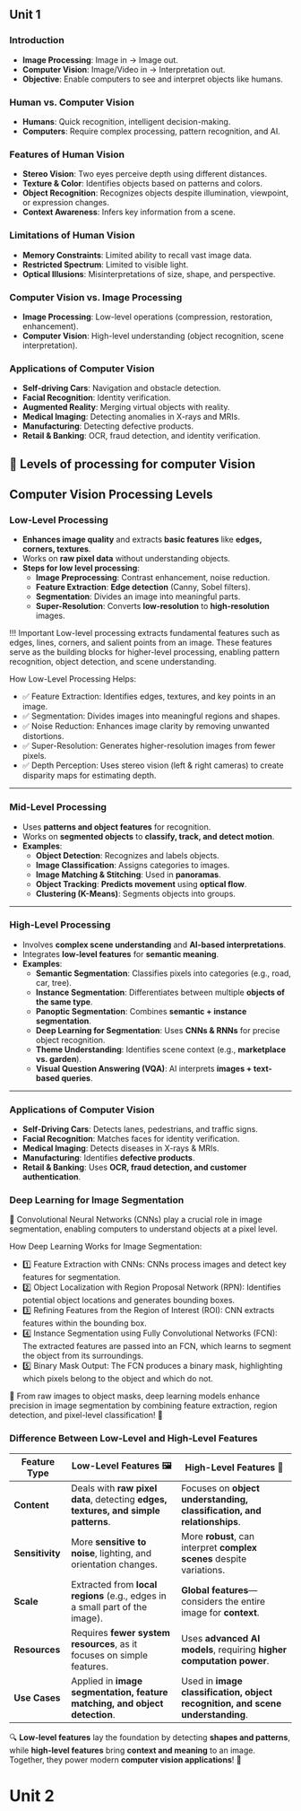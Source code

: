 ## Unit 1 


### Introduction  
- **Image Processing**: Image in → Image out.  
- **Computer Vision**: Image/Video in → Interpretation out.  
- **Objective**: Enable computers to see and interpret objects like humans.  

### Human vs. Computer Vision  
- **Humans**: Quick recognition, intelligent decision-making.  
- **Computers**: Require complex processing, pattern recognition, and AI.  

### Features of Human Vision  
- **Stereo Vision**: Two eyes perceive depth using different distances.  
- **Texture & Color**: Identifies objects based on patterns and colors.  
- **Object Recognition**: Recognizes objects despite illumination, viewpoint, or expression changes.  
- **Context Awareness**: Infers key information from a scene.  

### Limitations of Human Vision  
- **Memory Constraints**: Limited ability to recall vast image data.  
- **Restricted Spectrum**: Limited to visible light.  
- **Optical Illusions**: Misinterpretations of size, shape, and perspective.  

### Computer Vision vs. Image Processing  
- **Image Processing**: Low-level operations (compression, restoration, enhancement).  
- **Computer Vision**: High-level understanding (object recognition, scene interpretation).  

### Applications of Computer Vision  
- **Self-driving Cars**: Navigation and obstacle detection.  
- **Facial Recognition**: Identity verification.  
- **Augmented Reality**: Merging virtual objects with reality.  
- **Medical Imaging**: Detecting anomalies in X-rays and MRIs.  
- **Manufacturing**: Detecting defective products.  
- **Retail & Banking**: OCR, fraud detection, and identity verification.

## **📜 Levels of processing for computer Vision**  

## **Computer Vision Processing Levels**  

### **Low-Level Processing**  
- **Enhances image quality** and extracts **basic features** like **edges, corners, textures**.  
- Works on **raw pixel data** without understanding objects.  
- **Steps for low level processing**:  
  - **Image Preprocessing**: Contrast enhancement, noise reduction.  
  - **Feature Extraction**: **Edge detection** (Canny, Sobel filters).  
  - **Segmentation**: Divides an image into meaningful parts.  
  - **Super-Resolution**: Converts **low-resolution** to **high-resolution** images.  

!!! Important
    Low-level processing extracts fundamental features such as edges, lines, corners, and salient points from an image. These features serve as the building blocks for higher-level processing, enabling pattern recognition, object detection, and scene understanding.

How Low-Level Processing Helps:

- ✅ Feature Extraction: Identifies edges, textures, and key points in an image.
- ✅ Segmentation: Divides images into meaningful regions and shapes.
- ✅ Noise Reduction: Enhances image clarity by removing unwanted distortions.
- ✅ Super-Resolution: Generates higher-resolution images from fewer pixels.
- ✅ Depth Perception: Uses stereo vision (left & right cameras) to create disparity maps for estimating depth.

---

### **Mid-Level Processing**  
- Uses **patterns and object features** for recognition.  
- Works on **segmented objects** to **classify, track, and detect motion**.  
- **Examples**:  
  - **Object Detection**: Recognizes and labels objects.  
  - **Image Classification**: Assigns categories to images.  
  - **Image Matching & Stitching**: Used in **panoramas**.  
  - **Object Tracking**: **Predicts movement** using **optical flow**.  
  - **Clustering (K-Means)**: Segments objects into groups.  


---

### **High-Level Processing**  
- Involves **complex scene understanding** and **AI-based interpretations**.  
- Integrates **low-level features** for **semantic meaning**.  
- **Examples**:  
  - **Semantic Segmentation**: Classifies pixels into categories (e.g., road, car, tree).  
  - **Instance Segmentation**: Differentiates between multiple **objects of the same type**.  
  - **Panoptic Segmentation**: Combines **semantic + instance segmentation**.  
  - **Deep Learning for Segmentation**: Uses **CNNs & RNNs** for precise object recognition.  
  - **Theme Understanding**: Identifies scene context (e.g., **marketplace vs. garden**).  
  - **Visual Question Answering (VQA)**: AI interprets **images + text-based queries**.  

---

### **Applications of Computer Vision**  
- **Self-Driving Cars**: Detects lanes, pedestrians, and traffic signs.  
- **Facial Recognition**: Matches faces for identity verification.  
- **Medical Imaging**: Detects diseases in X-rays & MRIs.  
- **Manufacturing**: Identifies **defective products**.  
- **Retail & Banking**: Uses **OCR, fraud detection, and customer authentication**.


### Deep Learning for Image Segmentation
🔹 Convolutional Neural Networks (CNNs) play a crucial role in image segmentation, enabling computers to understand objects at a pixel level.

How Deep Learning Works for Image Segmentation:

- 1️⃣ Feature Extraction with CNNs: CNNs process images and detect key features for segmentation.
- 2️⃣ Object Localization with Region Proposal Network (RPN): Identifies potential object locations and generates bounding boxes.
- 3️⃣ Refining Features from the Region of Interest (ROI): CNN extracts features within the bounding box.
- 4️⃣ Instance Segmentation using Fully Convolutional Networks (FCN): The extracted features are passed into an FCN, which learns to segment the object from its surroundings.
- 5️⃣ Binary Mask Output: The FCN produces a binary mask, highlighting which pixels belong to the object and which do not.


🚀 From raw images to object masks, deep learning models enhance precision in image segmentation by combining feature extraction, region detection, and pixel-level classification! 🚀

### **Difference Between Low-Level and High-Level Features**

|**Feature Type**|**Low-Level Features** 🖼️|**High-Level Features** 🧠|
|---|---|---|
|**Content**|Deals with **raw pixel data**, detecting **edges, textures, and simple patterns**.|Focuses on **object understanding, classification, and relationships**.|
|**Sensitivity**|More **sensitive to noise**, lighting, and orientation changes.|More **robust**, can interpret **complex scenes** despite variations.|
|**Scale**|Extracted from **local regions** (e.g., edges in a small part of the image).|**Global features**—considers the entire image for **context**.|
|**Resources**|Requires **fewer system resources**, as it focuses on simple features.|Uses **advanced AI models**, requiring **higher computation power**.|
|**Use Cases**|Applied in **image segmentation, feature matching, and object detection**.|Used in **image classification, object recognition, and scene understanding**.|

🔍 **Low-level features** lay the foundation by detecting **shapes and patterns**, while **high-level features** bring **context and meaning** to an image. Together, they power modern **computer vision applications**! 🚀



# Unit 2

